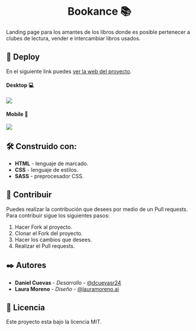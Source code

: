 <h1 align="center">Bookance 📚</h1>

Landing page para los amantes de los libros donde es posible pertenecer a clubes de lectura, vender e intercambiar libros usados.

## 🚀 Deploy

En el siguiente link puedes [ver la web del proyecto](https://dcuevasdev.github.io/Bookance/ "Demo del proyecto").

#### Desktop 💻

![](https://i.imgur.com/SCtsxLl.png)

#### Mobile 📱

![](https://i.imgur.com/EkQaYag.png)

## 🛠️ Construido con:

- **HTML** - lenguaje de marcado.
- **CSS** - lenguaje de estilos.
- **SASS** - preprocesador CSS.

## 🤝 Contribuir

Puedes realizar la contribución que desees por medio de un Pull requests. Para contribuir sigue los siguientes pasos:

1. Hacer Fork al proyecto.
2. Clonar el Fork del proyecto.
3. Hacer los cambios que desees.
4. Realizar el Pull requests.

## ✒️ Autores

- **Daniel Cuevas** - _Desarrollo_ - [@dcuevasr24](https://twitter.com/dcuevasdev "@dcuevasr24")
- **Laura Moreno** - _Diseño_ - [@lauramoreno.ai](https://www.instagram.com/lauramoreno.ai/?utm_medium=copy_link "@lauramoreno.ai")

## 📄 Licencia

Este proyecto esta bajo la licencia MIT.
